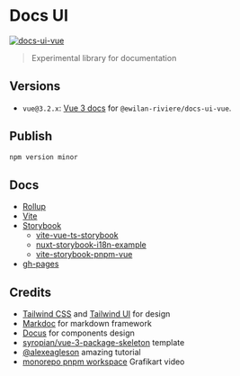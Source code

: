 # Docs UI

[![docs-ui-vue](https://img.shields.io/npm/v/@ewilan-riviere/docs-ui-vue.svg?style=flat-square&color=4FC08D&logo=vue.js&logoColor=ffffff&label=docs-ui-vue)](https://www.npmjs.com/package/@ewilan-riviere/docs-ui-vue)

> Experimental library for documentation

## Versions

- `vue@3.2.x`: [Vue 3 docs](libs/docs-ui-vue/README.md) for `@ewilan-riviere/docs-ui-vue`.

## Publish

```bash
npm version minor
```

## Docs

- [Rollup](https://github.com/rollup/rollup)
- [Vite](https://vitejs.dev)
- [Storybook](https://storybook.js.org/docs)
  - [vite-vue-ts-storybook](https://github.com/Miguel-Bento-Github/vite-vue-ts-storybook)
  - [nuxt-storybook-i18n-example](https://github.com/tim-kilian/nuxt-storybook-i18n-example)
  - [vite-storybook-pnpm-vue](https://github.com/jdk2pq/vite-storybook-pnpm-vue)
- [gh-pages](https://github.com/tschaub/gh-pages)

## Credits

- [Tailwind CSS](https://tailwindcss.com) and [Tailwind UI](https://tailwindui.com) for design
- [Markdoc](https://markdoc.io) for markdown framework
- [Docus](https://docus.com) for components design
- [syropian/vue-3-package-skeleton](https://github.com/syropian/vue-3-package-skeleton) template
- [@alexeagleson](https://dev.to/alexeagleson/how-to-create-and-publish-a-react-component-library-2oe) amazing tutorial
- [monorepo pnpm workspace](https://grafikart.fr/tutoriels/monorepo-pnpm-workspace-1969) Grafikart video
